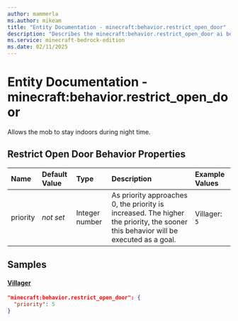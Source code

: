 ```yaml
---
author: mammerla
ms.author: mikeam
title: "Entity Documentation - minecraft:behavior.restrict_open_door"
description: "Describes the minecraft:behavior.restrict_open_door ai behavior component"
ms.service: minecraft-bedrock-edition
ms.date: 02/11/2025 
---
```


# Entity Documentation - minecraft:behavior.restrict_open_door

Allows the mob to stay indoors during night time.


## Restrict Open Door Behavior Properties

|Name       |Default Value |Type |Description |Example Values |
|:----------|:-------------|:----|:-----------|:------------- |
| priority | *not set* | Integer number | As priority approaches 0, the priority is increased. The higher the priority, the sooner this behavior will be executed as a goal. | Villager: `5` | 

## Samples

#### [Villager](https://github.com/Mojang/bedrock-samples/tree/preview/behavior_pack/entities/villager.json)


```json
"minecraft:behavior.restrict_open_door": {
  "priority": 5
}
```
